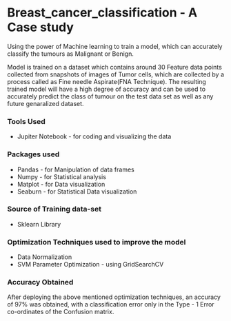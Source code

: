 # Breast_cancer_classification  - A Case study
Using the power of Machine learning to train a model, which can accurately classify the tumours as Malignant or Benign.

Model is trained on a dataset which contains around 30 Feature data points collected from snapshots of images of Tumor cells, which are collected by a process called as Fine needle Aspirate(FNA Technique). The resulting trained model will have a high degree of accuracy and can be used to accurately predict the class of tumour on the test data set as well as any future genaralized dataset.

### Tools Used
* Jupiter Notebook - for coding and visualizing the data

### Packages used
* Pandas - for Manipulation of data frames
* Numpy - for Statistical analysis
* Matplot - for Data visualization
* Seaburn - for Statistical Data visualization

### Source of Training data-set
* Sklearn Library

### Optimization Techniques used to improve the model
* Data Normalization
* SVM Parameter Optimization - using GridSearchCV

### Accuracy Obtained
After deploying the above mentioned optimization techniques, an accuracy of 97% was obtained, with a classification error only in the Type - 1 Error co-ordinates of the Confusion matrix.
